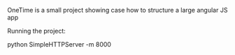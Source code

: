 OneTime is a small project showing case how to structure a large angular JS app

Running the project:

python SimpleHTTPServer -m 8000

